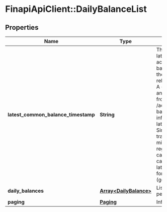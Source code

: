 # FinapiApiClient::DailyBalanceList

## Properties
Name | Type | Description | Notes
------------ | ------------- | ------------- | -------------
**latest_common_balance_timestamp** | **String** | The latestCommonBalanceTimestamp is the latest timestamp at which all regarded  accounts have been up to date. Only balances with their date being smaller than the latestCommonBalanceTimestamp are reliable. Example: A user has two accounts: A (last update today, so balance from today) and B (last update yesterday, so balance from yesterday). The service /accounts/dailyBalances will return a balance for yesterday and for today, with the info latestCommonBalanceTimestamp&#x3D;yesterday. Since account B might have received transactions this morning, today&#39;s balance might be wrong. So either make sure that all regarded accounts are up to date before calling this service, or use the results carefully in combination with the latestCommonBalanceTimestamp. The format is &#39;YYYY-MM-DD HH:MM:SS.SSS&#39; (german time). | [optional] 
**daily_balances** | [**Array&lt;DailyBalance&gt;**](DailyBalance.md) | List of daily balances for the requested period and account(s) | 
**paging** | [**Paging**](Paging.md) | Information for pagination | 


